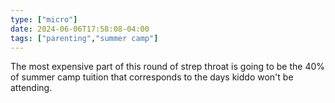 ```yaml
---
type: ["micro"]
date: 2024-06-06T17:58:08-04:00
tags: ["parenting","summer camp"]
---
```

The most expensive part of this round of strep throat is going to be the 40% of summer camp tuition that corresponds to the days kiddo won't be attending.
